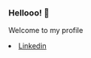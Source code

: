 ### Hellooo! 👋

 Welcome to my profile
 <li><a class="url" href="https://www.linkedin.com/in/ralf-prezia-6a38181a3/"><img src"https://image.flaticon.com/icons/png/512/174/174857.png"/>Linkedin</a></li>
 <a>

<!--
**ralfprezia/ralfprezia** is a ✨ _special_ ✨ repository because its `README.md` (this file) appears on your GitHub profile.

Here are some ideas to get you started:

- 🔭 I’m currently working on ...
- 🌱 I’m currently learning ...
- 👯 I’m looking to collaborate on ...
- 🤔 I’m looking for help with ...
- 💬 Ask me about ...
- 📫 How to reach me: ...
- 😄 Pronouns: ...
- ⚡ Fun fact: ...
-->
